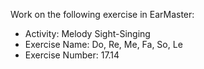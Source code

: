Work on the following exercise in EarMaster:
- Activity: Melody Sight-Singing
- Exercise Name: Do, Re, Me, Fa, So, Le
- Exercise Number: 17.14
